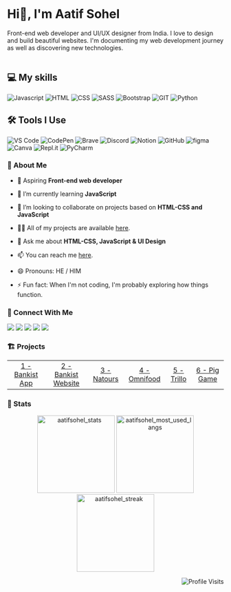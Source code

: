 
# Hi👋, I'm Aatif Sohel

Front-end web developer and UI/UX designer from India. I love to design and build beautiful websites. I'm documenting my web development journey as well as discovering new technologies. 
</br>
</br>

<!-- MY SKILLS -->
## 💻 My skills

![Javascript](https://img.shields.io/badge/javscript-%F7DF1E.svg?style=for-the-badge&logo=javascript&logoColor=black&color=F7DF1E)
![HTML](https://img.shields.io/badge/html5-%3776AB.svg?style=for-the-badge&logo=html5&logoColor=white&color=E34F26)
![CSS](https://img.shields.io/badge/css3-%1572B6.svg?style=for-the-badge&logo=css3&logoColor=white&color=1572B6)
![SASS](https://img.shields.io/badge/SASS-hotpink.svg?style=for-the-badge&logo=SASS&logoColor=white)
![Bootstrap](https://img.shields.io/badge/bootstrap-%3776AB.svg?style=for-the-badge&logo=bootstrap&logoColor=white&color=563D7C)
![GIT](https://img.shields.io/badge/git-%3776AB.svg?style=for-the-badge&logo=git&logoColor=white&color=F05032)
![Python](https://img.shields.io/badge/python-%3776AB.svg?style=for-the-badge&logo=python&logoColor=white&color=3776AB)
</br>

<!-- TOOLS I USE -->
## 🛠 Tools I Use

![VS Code](https://img.shields.io/badge/VS%20Code-007ACC.svg?&style=for-the-badge&logo=visual-studio-code&logoColor=white)
![CodePen](https://img.shields.io/badge/CodePen-white?style=for-the-badge&logo=codepen&logoColor=black)
![Brave](https://img.shields.io/badge/-Brave-FB542B?&style=for-the-badge&logo=brave&logoColor=white)
![Discord](https://img.shields.io/badge/-Discord-5865F2.svg?&style=for-the-badge&logo=discord&logoColor=white)
![Notion](https://img.shields.io/badge/Notion-010101.svg?&style=for-the-badge&logo=notion&logoColor=white)
![GitHub](https://img.shields.io/badge/GitHub-327FC7.svg?&style=for-the-badge&logo=github&logoColor=white)
![figma](https://img.shields.io/badge/figma-F24E1E?style=for-the-badge&logo=figma&logoColor=white)
![Canva](https://img.shields.io/badge/Canva-%2300C4CC.svg?style=for-the-badge&logo=Canva&logoColor=white)
![Repl.it](https://img.shields.io/badge/Repl.it-0D101E.svg?&style=for-the-badge&logo=Replit&logoColor=white)
![PyCharm](https://img.shields.io/badge/pycharm-143?style=for-the-badge&logo=pycharm&logoColor=black&color=black&labelColor=green)
</br>

<!-- ABOUT ME -->
### 🙂 About Me

- 🔭 Aspiring **Front-end web developer**

- 🌱 I’m currently learning **JavaScript**

- 👯 I’m looking to collaborate on projects based on **HTML-CSS and JavaScript**

- 👨‍💻 All of my projects are available [here](https://github.com/aatifsohel).
<!-- - at [![GitHub](https://img.shields.io/badge/GitHub-fff.svg?logo=github&logoColor=161B22)](https://github.com/aatifsohel) -->

<!-- - 📝 I write articles on <a href="https://hashnode.com/@aatifsohel"><img width="100px" alt="Hashnode" title="Hashnode" src="https://img.shields.io/badge/Hashnode-2962FF?logo=hashnode&logoColor=white"/></a> -->

- 💬 Ask me about **HTML-CSS, JavaScript & UI Design**

- 📫 You can reach me [here](https://twitter.com/AatifSohel).

- 😄 Pronouns: HE / HIM

- ⚡ Fun fact: When I'm not coding, I'm probably exploring how things function. </br>


<!-- SOCIAL LINKS -->  
### 🤝 Connect With Me
[<img src="https://img.shields.io/badge/AATIFSOHEL-%230077B5.svg?&style=for-the-badge&logo=linkedin&logoColor=white" />](https://www.linkedin.com/in/aatifsohel/)
[<img src = "https://img.shields.io/badge/AatifSohel-%2320A1F1.svg?&style=for-the-badge&logo=twitter&logoColor=white">](https://twitter.com/aatifsohel)
[<img src = "https://img.shields.io/badge/AatifSohel-%181717.svg?&style=for-the-badge&logo=instagram&logoColor=white&color=E4405F">](https://www.instagram.com/aatifsohel/)
[<img src = "https://img.shields.io/badge/AatifSohel-%181717.svg?&style=for-the-badge&logo=discord&logoColor=white&color=5865F2">](https://discord.com/)
[<img src = "https://img.shields.io/badge/AatifSohel-%181717.svg?&style=for-the-badge&logo=github&logoColor=white&color=161B22">](https://github.com/aatifsohel)

### 🏗 Projects
<table width="100%"><tr><td align="center"><a href="https://github.com/aatifsohel/project-bankist-app">1 - Bankist App</a> </td><td align="center"><a href="https://github.com/aatifsohel/project-bankist-website">2 - Bankist Website</a> </td><td align="center"><a href="https://github.com/aatifsohel/natours-project">3 - Natours</a> </td><td align="center"><a href="https://github.com/aatifsohel/project-omnifood">4 - Omnifood</a> </td><td align="center"><a href="https://github.com/aatifsohel/trillo-project">5 - Trillo</a> </td><td align="center"><a href="https://github.com/aatifsohel/guess-my-number">6 - Pig Game</a> </td></tr></table>

<!-- STATS -->  
### 🚀 Stats 
<p align="center"> 
<!-- AATIF SOHEL'S GITHUB STATS -->
  <img height="180em" src="https://github-readme-stats.vercel.app/api?username=aatifsohel&show_icons=true" alt="aatifsohel_stats" /> 

<!-- MOST USED LANGUAGES -->  
  <img height="180em" src="https://github-readme-stats.vercel.app/api/top-langs/?username=aatifsohel&layout=compact" alt="aatifsohel_most_used_langs" />
  
<!-- LONGEST STREAK -->  
  <img height="180em" src="https://github-readme-streak-stats.herokuapp.com/?user=aatifsohel&" alt="aatifsohel_streak"/>
</p>

<!-- PROFILE VISITS -->  
<p align="right"> <img src="https://komarev.com/ghpvc/?username=aatifsohel" alt="Profile Visits" /></p>




<!--
**aatifsohel/aatifsohel** is a ✨ _special_ ✨ repository because its `README.md` (this file) appears on your GitHub profile.

Here are some ideas to get you started:

- 🔭 I’m currently working on ...
- 🌱 I’m currently learning ...
- 👯 I’m looking to collaborate on ...
- 🤔 I’m looking for help with ...
- 💬 Ask me about ...
- 📫 How to reach me: ...
- 😄 Pronouns: ...
- ⚡ Fun fact: ...
-->
